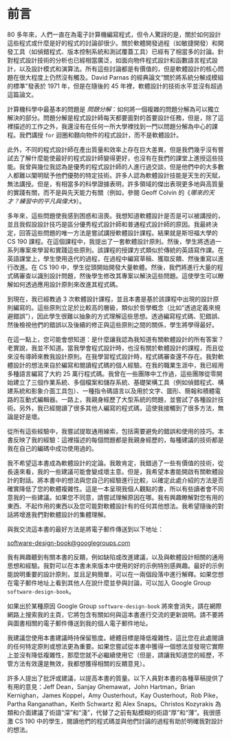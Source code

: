 # 前言

80 多年來，人們一直在為電子計算機編寫程式，但令人驚訝的是，關於如何設計這些程式或什麼是好的程式的討論卻很少。關於軟體開發過程（如敏捷開發）和開發工具（如偵錯程式、版本控制系統和測試覆蓋工具）已經有了相當多的討論。針對程式設計技術的分析也已經相當廣泛，如面向物件程式設計和函數語言程式設計，以及設計模式和演算法。所有這些討論都是有價值的，但是軟體設計的核心問題在很大程度上仍然沒有觸及。David Parnas 的經典論文“關於將系統分解成模組的標準”發表於 1971 年，但是在隨後的 45 年裡，軟體設計的技術水平並沒有超過這篇論文。

計算機科學中最基本的問題是 *問題分解*：如何將一個複雜的問題分解為可以獨立解決的部分。問題分解是程式設計師每天都要面對的首要設計任務，但是，除了這裡描述的工作之外，我還沒有在任何一所大學裡找到一門以問題分解為中心的課程。我們講授 `for` 迴圈和麵向物件的程式設計，而不是軟體設計。

此外，不同的程式設計師在產出質量和效率上存在巨大差異，但是我們幾乎沒有嘗試去了解什麼能使最好的程式設計師變得更好，也沒有在我們的課堂上進授這些技能。我曾與幾位我認為是優秀的程式設計師的人進行過交談，但是他們中的大多數人都難以闡明賦予他們優勢的特定技術。許多人認為軟體設計技能是天生的天賦，無法講授。但是，有相當多的科學證據表明，許多領域的傑出表現更多地與高質量的實踐有關，而不是與先天能力有關（例如，參閱 Geoff Colvin 的《*哪來的天才？練習中的平凡與偉大*》）。

多年來，這些問題使我感到困惑和沮喪。我想知道軟體設計是否是可以被講授的，並且我假設設計技巧是區分優秀程式設計師和普通程式設計師的原因。我最終決定，回答這些問題的唯一方法是嘗試講授軟體設計課程。結果就是斯坦福大學的 CS 190 課程。在這個課程中，我提出了一套軟體設計原則。然後，學生將透過一系列專案來學習和實踐這些原則。該課程的授課方式類似於傳統的英語寫作課。在英語課堂上，學生使用迭代的過程，在過程中編寫草稿、獲取反饋、然後重寫以進行改進。在 CS 190 中，學生從頭開始開發大量軟體。然後，我們將進行大量的程式碼審查以識別設計問題，然後學生修改其專案以解決這些問題。這使學生可以瞭解如何透過應用設計原則來改進其程式碼。

到現在，我已經教過 3 次軟體設計課程，並且本書是基於該課程中出現的設計原則編寫的。這些原則立足於比較高的層級，類似於哲學概念（比如“透過定義來規避錯誤”），因此學生很難以抽象的方式理解這些思想。透過編寫程式碼、犯錯誤、然後檢視他們的錯誤以及後續的修正與這些原則之間的關係，學生將學得最好。

在這一點上，您可能會想知道：是什麼讓我認為我知道有關軟體設計的所有答案？老實說，我並不知道。當我學會程式設計時，也沒有關於軟體設計的課程，而且從來沒有導師來教我設計原則。在我學習程式設計時，程式碼審查還不存在。我對軟體設計的想法來自於編寫和閱讀程式碼的個人經驗。在我的職業生涯中，我已經用多種語言編寫了大約 25 萬行程式碼。我曾在一些團隊中工作過，這些團隊從零開始建立了三個作業系統、多個檔案和儲存系統、基礎架構工具（例如偵錯程式、構建系統和影象介面工具包）、一種指令碼語言以及用於文字、圖形、簡報和積體電路的互動式編輯器。一路上，我親身經歷了大型系統的問題，並嘗試了各種設計技術。另外，我已經閱讀了很多其他人編寫的程式碼，這使我接觸到了很多方法，無論是好是壞。

從所有這些經驗中，我嘗試提取通用線索，包括需要避免的錯誤和使用的技巧。本書反映了我的經驗：這裡描述的每個問題都是我親身經歷的，每種建議的技術都是我在自己的編碼中成功使用過的。

我不希望這本書成為軟體設計的定論。我敢肯定，我錯過了一些有價值的技術，從長遠來看，我的一些建議可能會變成壞主意。但是，我希望本書能開啟有關軟體設計的對話。將本書中的想法與您自己的經驗進行比較，以確定此處介紹的方法是否確實降低了您的軟體複雜性。這是一本呈現我個人觀點的書，所以有些讀者會不同意我的一些建議。如果您不同意，請嘗試理解原因在哪。我有興趣瞭解對您有用的東西、不起作用的東西以及您可能對軟體設計有的任何其他想法。我希望隨後的對話將增進我們對軟體設計的集體理解。

與我交流這本書的最好方法是將電子郵件傳送到以下地址：

[software-design-book@googlegroups.com](mailto:software-design-book@googlegroups.com)

我有興趣聽到有關本書的反饋，例如缺陷或改進建議，以及與軟體設計相關的通用思想和經驗。我對可以在本書未來版本中使用的好的示例特別感興趣。最好的示例能說明重要的設計原則，並且足夠簡單，可以在一兩個段落中進行解釋。如果您想在電子郵件地址上看到其他人在說什麼並參與討論，可以加入 Google Group `software-design-book`。

如果出於某種原因 Google Group `software-design-book` 將來會消失，請在網際網路上搜索我的主頁，它將包含有關如何與這本書進行交流的更新說明。請不要將與圖書相關的電子郵件傳送到我的個人電子郵件地址。

我建議您使用本書建議時持保留態度。總體目標是降低複雜性，這比您在此處閱讀的任何特定原則或想法更為重要。如果您嘗試從本書中獲得一個想法並發現它實際上並沒有降低複雜性，那麼您就不必繼續使用它（但是，請讓我知道您的經歷，不管方法有效還是無效，我都想獲得相關的反饋意見）。

許多人提出了批評或建議，以提高本書的質量。以下人員對本書的各種草稿提供了有用的意見：Jeff Dean，Sanjay Ghemawat，John Hartman，Brian Kernighan，James Koppel，Amy Ousterhout，Kay Ousterhout，Rob Pike，Partha Ranganathan，Keith Schwartz 和 Alex Snaps。Christos Kozyrakis 為類和介面建議了術語“深”和“淺”，代替了之前有點模糊的術語“厚”和“薄”。我很感激 CS 190 中的學生，閱讀他們的程式碼並與他們討論的過程有助於明確我對設計的想法。